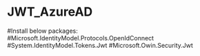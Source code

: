 # JWT_AzureAD
#Install below packages:
#Microsoft.IdentityModel.Protocols.OpenIdConnect
#System.IdentityModel.Tokens.Jwt
#Microsoft.Owin.Security.Jwt
